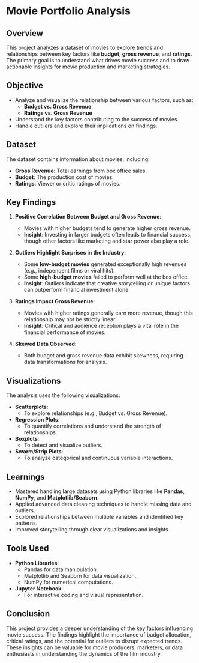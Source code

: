 # Movie Portfolio Analysis

## Overview
This project analyzes a dataset of movies to explore trends and relationships between key factors like **budget**, **gross revenue**, and **ratings**. The primary goal is to understand what drives movie success and to draw actionable insights for movie production and marketing strategies.

## Objective
- Analyze and visualize the relationship between various factors, such as:
  - **Budget vs. Gross Revenue**
  - **Ratings vs. Gross Revenue**
- Understand the key factors contributing to the success of movies.
- Handle outliers and explore their implications on findings.

## Dataset
The dataset contains information about movies, including:
- **Gross Revenue**: Total earnings from box office sales.
- **Budget**: The production cost of movies.
- **Ratings**: Viewer or critic ratings of movies.

## Key Findings
1. **Positive Correlation Between Budget and Gross Revenue**:
   - Movies with higher budgets tend to generate higher gross revenue.
   - **Insight**: Investing in larger budgets often leads to financial success, though other factors like marketing and star power also play a role.

2. **Outliers Highlight Surprises in the Industry**:
   - Some **low-budget movies** generated exceptionally high revenues (e.g., independent films or viral hits).
   - Some **high-budget movies** failed to perform well at the box office.
   - **Insight**: Outliers indicate that creative storytelling or unique factors can outperform financial investment alone.

3. **Ratings Impact Gross Revenue**:
   - Movies with higher ratings generally earn more revenue, though this relationship may not be strictly linear.
   - **Insight**: Critical and audience reception plays a vital role in the financial performance of movies.

4. **Skewed Data Observed**:
   - Both budget and gross revenue data exhibit skewness, requiring data transformations for analysis.

## Visualizations
The analysis uses the following visualizations:
- **Scatterplots**:
  - To explore relationships (e.g., Budget vs. Gross Revenue).
- **Regression Plots**:
  - To quantify correlations and understand the strength of relationships.
- **Boxplots**:
  - To detect and visualize outliers.
- **Swarm/Strip Plots**:
  - To analyze categorical and continuous variable interactions.

## Learnings
- Mastered handling large datasets using Python libraries like **Pandas**, **NumPy**, and **Matplotlib/Seaborn**.
- Applied advanced data cleaning techniques to handle missing data and outliers.
- Explored relationships between multiple variables and identified key patterns.
- Improved storytelling through clear visualizations and insights.

## Tools Used
- **Python Libraries**:
  - Pandas for data manipulation.
  - Matplotlib and Seaborn for data visualization.
  - NumPy for numerical computations.
- **Jupyter Notebook**:
  - For interactive coding and visual representation.

## Conclusion
This project provides a deeper understanding of the key factors influencing movie success. The findings highlight the importance of budget allocation, critical ratings, and the potential for outliers to disrupt expected trends. These insights can be valuable for movie producers, marketers, or data enthusiasts in understanding the dynamics of the film industry.


